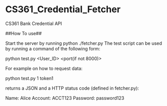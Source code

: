 # CS361_Credential_Fetcher
CS361 Bank Credential API

##How To use##

Start the server by running python ./fetcher.py
The test script can be used by running a command of the following form:

python test.py <User_ID> <Token> <host> <port(if not 8000)>

For example on how to request data: 

python test.py 1 token1

returns a JSON and a HTTP status code (defined in fetcher.py): 

Name:     Alice
Account:  ACCT123
Password: password123

